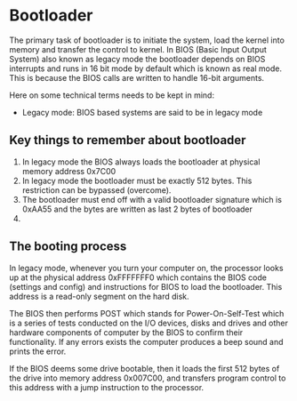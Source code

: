 # Bootloader

The primary task of bootloader is to initiate the system, load the kernel into memory and transfer the control to kernel.
In BIOS (Basic Input Output System) also known as legacy mode the bootloader depends on BIOS interrupts and runs in 16 bit mode by default which is known as real mode. This is because the BIOS calls are written to handle 16-bit arguments.

Here on some technical terms needs to be kept in mind:

* Legacy mode: BIOS based systems are said to be in legacy mode

## Key things to remember about bootloader

1) In legacy mode the BIOS always loads the bootloader at physical memory address 0x7C00
2) In legacy mode the bootloader must be exactly 512 bytes. This restriction can be bypassed (overcome).
3) The bootloader must end off with a valid bootloader signature which is 0xAA55 and the bytes are written as last 2 bytes of bootloader
4) 

## The booting process

In legacy mode, whenever you turn your computer on, the processor looks up at the physical address 0xFFFFFFF0 which contains the BIOS code (settings and config) and instructions for BIOS to load the bootloader. This address is a read-only segment on the hard disk.

The BIOS then performs POST which stands for Power-On-Self-Test which is a series of tests conducted on the I/O devices, disks and drives and other hardware components of computer by the BIOS to confirm their functionality. If any errors exists the computer produces a beep sound and prints the error.

If the BIOS deems some drive bootable, then it loads the first 512 bytes of the drive into memory address 0x007C00, and transfers program control to this address with a jump instruction to the processor.
